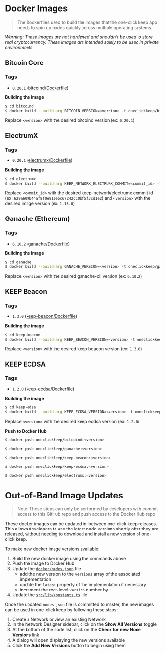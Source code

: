 # Docker Images

> The Dockerfiles used to build the images that the one-click keep app needs to spin up nodes quickly across multiple operating systems.

_Warning: These images are not hardened and shouldn't be used to store real cryptocurrency. These images are intended solely to be used in private environments_

## Bitcoin Core

### Tags

- `0.20.1` ([bitcoind/Dockerfile](https://github.com/cavanmflynn/one-click-keep/blob/master/docker/bitcoind/Dockerfile))

**Building the image**

```sh
$ cd bitcoind
$ docker build --build-arg BITCOIN_VERSION=<version> -t oneclickkeep/bitcoind:<version> .
```

Replace `<version>` with the desired bitcoind version (ex: `0.20.1`)

## ElectrumX

### Tags

- `0.20.1` ([electrumx/Dockerfile](https://github.com/cavanmflynn/one-click-keep/blob/master/docker/electrumx/Dockerfile))

**Building the image**

```sh
$ cd electrumx
$ docker build --build-arg KEEP_NETWORK_ELECTRUMX_COMMIT=<commit_id> -t oneclickkeep/electrumx:<version> .
```

Replace `<commit_id>` with the desired keep-network/electrumx commit id (ex: `629a609b44af8f0e810ebc67242cc0bf5f3cd1e2`) and  `<version>` with the desired image version (ex: `1.15.0`)

## Ganache (Ethereum)

### Tags

- `6.10.2` ([ganache/Dockerfile](https://github.com/cavanmflynn/one-click-keep/blob/master/docker/ganache/Dockerfile))

**Building the image**

```sh
$ cd ganache
$ docker build --build-arg GANACHE_VERSION=<version> -t oneclickkeep/ganache:<version> .
```

Replace `<version>` with the desired ganache-cli version (ex: `6.10.2`)

## KEEP Beacon

### Tags

- `1.3.0` ([keep-beacon/Dockerfile](https://github.com/cavanmflynn/one-click-keep/blob/master/docker/keep-beacon/Dockerfile))

**Building the image**

```sh
$ cd keep-beacon
$ docker build --build-arg KEEP_BEACON_VERSION=<version> -t oneclickkeep/keep-beacon:<version> .
```

Replace `<version>` with the desired keep beacon version (ex: `1.3.0`)

## KEEP ECDSA

### Tags

- `1.2.0` ([keep-ecdsa/Dockerfile](https://github.com/cavanmflynn/one-click-keep/blob/master/docker/keep-ecdsa/Dockerfile))

**Building the image**

```sh
$ cd keep-edsa
$ docker build --build-arg KEEP_ECDSA_VERSION=<version> -t oneclickkeep/keep-ecdsa:<version> .
```

Replace `<version>` with the desired keep ecdsa version (ex: `1.2.0`)

**Push to Docker Hub**

```sh
$ docker push oneclickkeep/bitcoind:<version>
```

```sh
$ docker push oneclickkeep/ganache:<version>
```

```sh
$ docker push oneclickkeep/keep-beacon:<version>
```

```sh
$ docker push oneclickkeep/keep-ecdsa:<version>
```

```sh
$ docker push oneclickkeep/electrumx:<version>
```

# Out-of-Band Image Updates

> Note: These steps can only be performed by developers with commit access to this GitHub repo and push access to the Docker Hub repo

These docker images can be updated in-between one-click keep releases. This allows developers to use the latest node versions shortly after they are released, without needing to download and install a new version of one-click keep.

To make new docker image versions available:

1. Build the new docker image using the commands above
2. Push the image to Docker Hub
3. Update the [`docker/nodes.json`](https://github.com/cavanmflynn/one-click-keep/blob/master/docker/nodes.json) file
   - add the new version to the `versions` array of the associated implementation
   - update the `latest` property of the implementation if necessary
   - increment the root-level `version` number by `1`
4. Update the [`src/lib/constants.ts`](https://github.com/cavanmflynn/one-click-keep/blob/master/src/utils/constants.ts) file

Once the updated `nodes.json` file is committed to master, the new images can be used in one-click keep by following these steps:

1. Create a Network or view an existing Network
2. In the Network Designer sidebar, click on the **Show All Versions** toggle
3. At the bottom of the node list, click on the **Check for new Node Versions** link
4. A dialog will open displaying the new versions available
5. Click the **Add New Versions** button to begin using them
